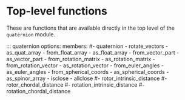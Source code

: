 # Top-level functions

These are functions that are available directly in the top level of
the `quaternion` module.

::: quaternion
    options:
      members:
        #- quaternion
        - rotate_vectors
        - as_quat_array
        - from_float_array
        - as_float_array
        - from_vector_part
        - as_vector_part
        - from_rotation_matrix
        - as_rotation_matrix
        - from_rotation_vector
        - as_rotation_vector
        - from_euler_angles
        - as_euler_angles
        - from_spherical_coords
        - as_spherical_coords
        - as_spinor_array
        - isclose
        - allclose
        #- rotor_intrinsic_distance
        #- rotor_chordal_distance
        #- rotation_intrinsic_distance
        #- rotation_chordal_distance

